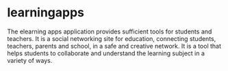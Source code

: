 # learningapps
The elearning apps application provides sufficient tools for students and teachers.
It is a social networking site for education, connecting students, teachers, parents and school, in a safe and creative network.
It is a tool that helps students to collaborate and understand the learning subject in a variety of ways.
